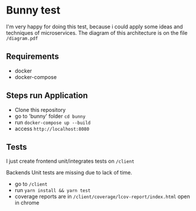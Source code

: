 # Bunny test

I'm very happy for doing this test, because i could apply some ideas and techniques of microservices. The diagram of this architecture is on the file `/diagram.pdf`

## Requirements

- docker
- docker-compose

## Steps run Application

- Clone this repository
- go to 'bunny' folder `cd bunny`
- run `docker-compose up --build`
- access `http://localhost:8080`

## Tests
I just create frontend unit/integrates tests on `/client`

Backends Unit tests are missing due to lack of time.

- go to `/client`
- run `yarn install && yarn test`
- coverage reports are in `/client/coverage/lcov-report/index.html` open in chrome
